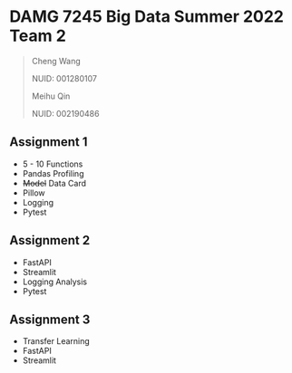# DAMG 7245 Big Data Summer 2022 Team 2
> Cheng Wang 
>
> NUID: 001280107
> 
> Meihu Qin 
>
> NUID: 002190486

## Assignment 1
- 5 - 10 Functions
- Pandas Profiling
- ~~Model~~  Data Card
- Pillow
- Logging
- Pytest

## Assignment 2
- FastAPI
- Streamlit
- Logging Analysis
- Pytest

## Assignment 3
- Transfer Learning
- FastAPI
- Streamlit
